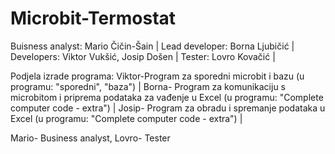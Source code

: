 # Microbit-Termostat
Buisness analyst: Mario Čičin-Šain |
Lead developer: Borna Ljubičić |
Developers: Viktor Vukšić, Josip Došen |
Tester: Lovro Kovačić |


Podjela izrade programa:
Viktor-Program za sporedni microbit i bazu (u programu: "sporedni", "baza") |
Borna- Program za komunikaciju s microbitom i priprema podataka za vađenje u Excel (u programu: "Complete computer code - extra") |
Josip- Program za obradu i spremanje podataka u Excel (u programu: "Complete computer code - extra") |

Mario- Business analyst, Lovro- Tester
